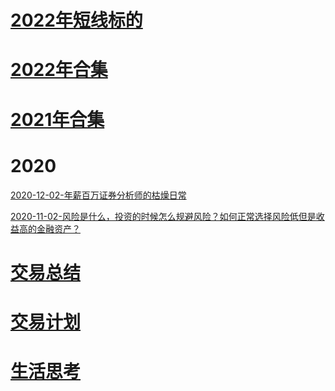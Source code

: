 # [2022年短线标的](短线标的汇总/2022年短线标的.md)

# [2022年合集](2022/index.md)

# [2021年合集](2021/index.md)

# 2020

[2020-12-02-年薪百万证券分析师的枯燥日常](2020/2020-12-02-年薪百万证券分析师的枯燥日常.md)

[2020-11-02-风险是什么，投资的时候怎么规避风险？如何正常选择风险低但是收益高的金融资产？](2020/2020-11-02-风险是什么，投资的时候怎么规避风险？如何正常选择风险低但是收益高的金融资产？.md)

# [交易总结](trading-notes/index.md)

# [交易计划](trading-plan/index.md)

# [生活思考](life-notes/index.md)